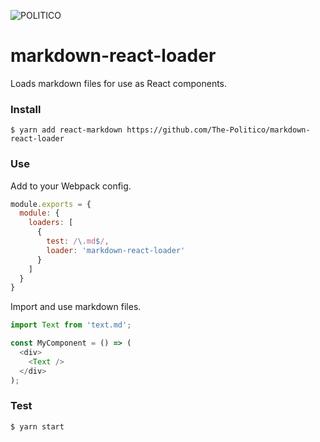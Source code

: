![POLITICO](https://rawgithub.com/The-Politico/src/master/images/logo/badge.png)

# markdown-react-loader

Loads markdown files for use as React components.

### Install

```
$ yarn add react-markdown https://github.com/The-Politico/markdown-react-loader
```

### Use

Add to your Webpack config.

```javascript
module.exports = {
  module: {
    loaders: [
      {
        test: /\.md$/,
        loader: 'markdown-react-loader'
      }
    ]
  }
}
```

Import and use markdown files.

```javascript
import Text from 'text.md';

const MyComponent = () => (
  <div>
    <Text />
  </div>
);
```

### Test

```
$ yarn start
```
